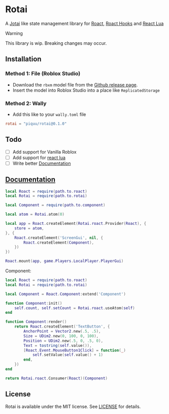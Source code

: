 # Rotai

A [Jotai](https://github.com/pmndrs/jotai) like state management library for [Roact](https://github.com/Roblox/roact), [Roact Hooks](https://github.com/Kampfkarren/roact-hooks) and [React Lua](https://github.com/jsdotlua/react-lua/)

> [!WARNING]  
> This library is wip. Breaking changes may occur.

## Installation

### Method 1: File (Roblox Studio)
- Download the `rbxm` model file from the [Github release page](https://github.com/piquu/Rotai/releases/tag/0.1.0).
- Insert the model into Roblox Studio into a place like `ReplicatedStorage`

### Method 2: Wally
- Add this like to your `wally.toml` file
```toml
rotai = "piquu/rotai@0.1.0"
```

## Todo
- [ ] Add support for Vanilla Roblox
- [ ] Add support for [react lua](https://github.com/jsdotlua/react-lua/)
- [ ] Write better [Documentation](/Documentation.md)

## [Documentation](/Documentation.md)
```lua
local Roact = require(path.to.roact)
local Rotai = require(path.to.rotai)

local Component = require(path.to.component)

local atom = Rotai.atom(0)

local app = Roact.createElement(Rotai.roact.Provider(Roact), {
	store = atom,
}, {
	Roact.createElement('ScreenGui', nil, {
		Roact.createElement(Component),
	})
})

Roact.mount(app, game.Players.LocalPlayer.PlayerGui)
```
Component:
```lua
local Roact = require(path.to.roact)
local Rotai = require(path.to.rotai)

local Component = Roact.Component:extend('Component')

function Component:init()
	self.count, self.setCount = Rotai.roact.useAtom(self)
end

function Component:render()
	return Roact.createElement('TextButton', {
		AnchorPoint = Vector2.new(.5, .5),
		Size = UDim2.new(0, 100, 0, 100),
		Position = UDim2.new(.5, 0, .5, 0),
		Text = tostring(self.value()),
		[Roact.Event.MouseButton1Click] = function(_)
			self.setValue(self.value() + 1)
		end,
	})
end

return Rotai.roact.Consumer(Roact)(Component)
```

## License
Rotai is available under the MIT license. See [LICENSE](LICENSE) for details.
